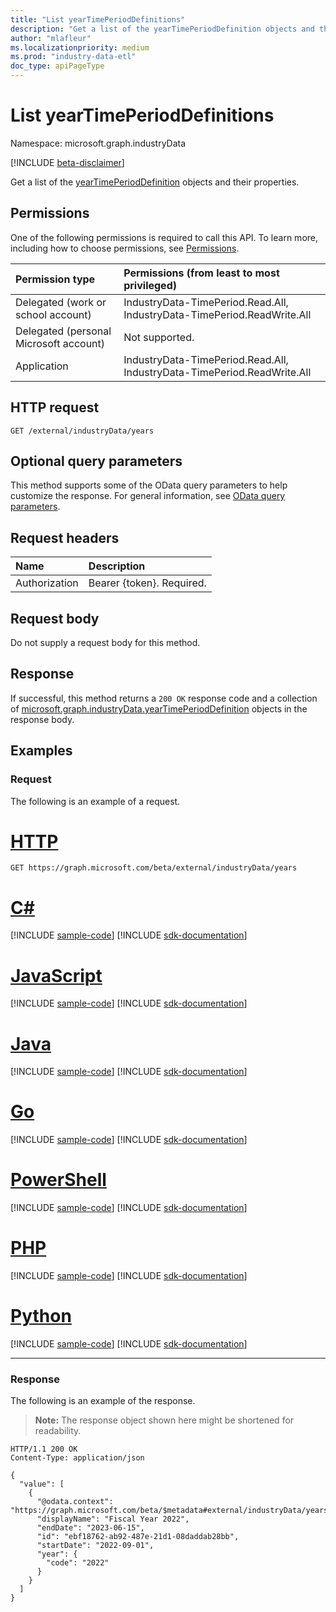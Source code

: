 ```yaml
---
title: "List yearTimePeriodDefinitions"
description: "Get a list of the yearTimePeriodDefinition objects and their properties."
author: "mlafleur"
ms.localizationpriority: medium
ms.prod: "industry-data-etl"
doc_type: apiPageType
---
```


# List yearTimePeriodDefinitions

Namespace: microsoft.graph.industryData

[!INCLUDE [beta-disclaimer](../../includes/beta-disclaimer.md)]

Get a list of the [yearTimePeriodDefinition](../resources/industrydata-yeartimeperioddefinition.md) objects and their properties.

## Permissions

One of the following permissions is required to call this API. To learn more, including how to choose permissions, see [Permissions](/graph/permissions-reference).

| Permission type                        | Permissions (from least to most privileged)                             |
| :------------------------------------- | :---------------------------------------------------------------------- |
| Delegated (work or school account)     | IndustryData-TimePeriod.Read.All, IndustryData-TimePeriod.ReadWrite.All |
| Delegated (personal Microsoft account) | Not supported.                                                          |
| Application                            | IndustryData-TimePeriod.Read.All, IndustryData-TimePeriod.ReadWrite.All |

## HTTP request

<!-- {
  "blockType": "ignored"
}
-->

```http
GET /external/industryData/years
```

## Optional query parameters

This method supports some of the OData query parameters to help customize the response. For general information, see [OData query parameters](/graph/query-parameters).

## Request headers

| Name          | Description               |
| :------------ | :------------------------ |
| Authorization | Bearer {token}. Required. |

## Request body

Do not supply a request body for this method.

## Response

If successful, this method returns a `200 OK` response code and a collection of [microsoft.graph.industryData.yearTimePeriodDefinition](../resources/industrydata-yeartimeperioddefinition.md) objects in the response body.

## Examples

### Request

The following is an example of a request.

# [HTTP](#tab/http)
<!-- {
  "blockType": "request",
  "name": "list_yearTimePeriodDefinition"
}
-->

```msgraph-interactive
GET https://graph.microsoft.com/beta/external/industryData/years
```

# [C#](#tab/csharp)
[!INCLUDE [sample-code](../includes/snippets/csharp/list-yeartimeperioddefinition-csharp-snippets.md)]
[!INCLUDE [sdk-documentation](../includes/snippets/snippets-sdk-documentation-link.md)]

# [JavaScript](#tab/javascript)
[!INCLUDE [sample-code](../includes/snippets/javascript/list-yeartimeperioddefinition-javascript-snippets.md)]
[!INCLUDE [sdk-documentation](../includes/snippets/snippets-sdk-documentation-link.md)]

# [Java](#tab/java)
[!INCLUDE [sample-code](../includes/snippets/java/list-yeartimeperioddefinition-java-snippets.md)]
[!INCLUDE [sdk-documentation](../includes/snippets/snippets-sdk-documentation-link.md)]

# [Go](#tab/go)
[!INCLUDE [sample-code](../includes/snippets/go/list-yeartimeperioddefinition-go-snippets.md)]
[!INCLUDE [sdk-documentation](../includes/snippets/snippets-sdk-documentation-link.md)]

# [PowerShell](#tab/powershell)
[!INCLUDE [sample-code](../includes/snippets/powershell/list-yeartimeperioddefinition-powershell-snippets.md)]
[!INCLUDE [sdk-documentation](../includes/snippets/snippets-sdk-documentation-link.md)]

# [PHP](#tab/php)
[!INCLUDE [sample-code](../includes/snippets/php/list-yeartimeperioddefinition-php-snippets.md)]
[!INCLUDE [sdk-documentation](../includes/snippets/snippets-sdk-documentation-link.md)]

# [Python](#tab/python)
[!INCLUDE [sample-code](../includes/snippets/python/list-yeartimeperioddefinition-python-snippets.md)]
[!INCLUDE [sdk-documentation](../includes/snippets/snippets-sdk-documentation-link.md)]

---

### Response

The following is an example of the response.

> **Note:** The response object shown here might be shortened for readability.

<!-- {
  "blockType": "response",
  "truncated": true,
  "@odata.type": "Collection(microsoft.graph.industryData.yearTimePeriodDefinition)"
}
-->

```http
HTTP/1.1 200 OK
Content-Type: application/json

{
  "value": [
    {
      "@odata.context": "https://graph.microsoft.com/beta/$metadata#external/industryData/years/$entity",
      "displayName": "Fiscal Year 2022",
      "endDate": "2023-06-15",
      "id": "ebf18762-ab92-487e-21d1-08daddab28bb",
      "startDate": "2022-09-01",
      "year": {
        "code": "2022"
      }
    }
  ]
}
```
